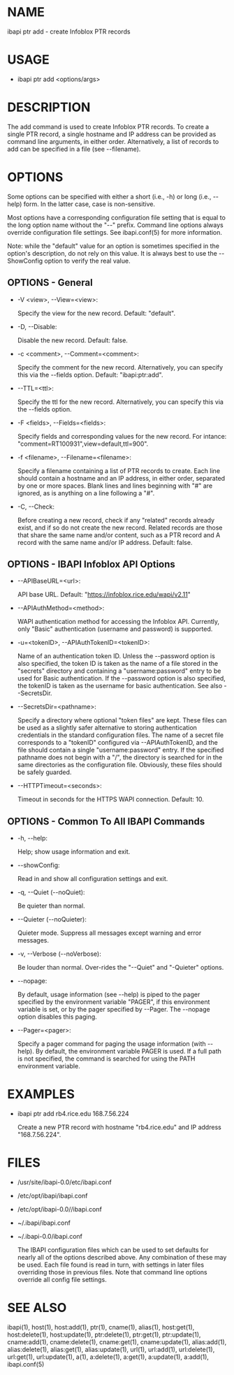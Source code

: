 # NAME

ibapi ptr add - create Infoblox PTR records

# USAGE

- ibapi ptr add &lt;options/args>

# DESCRIPTION

The add command is used to create Infoblox PTR records.
To create a single PTR record, a single hostname and IP address can be provided as
command line arguments, in either order.
Alternatively, a list of records to add can be specified in a file (see --filename).

# OPTIONS

Some options can be specified with either a short (i.e., -h) or long
(i.e., --help) form.  In the latter case, case is non-sensitive.

Most options have a corresponding configuration file setting
that is equal to the long option name without the "--" prefix.
Command line options always override configuration file settings.
See ibapi.conf(5) for more information.

Note: while the "default" value for an option is sometimes specified in the option's
description, do not rely on this value.  It is always best to use the --ShowConfig
option to verify the real value.

## OPTIONS - General

- -V &lt;view>, --View=&lt;view>:

    Specify the view for the new record.  Default: "default".

- -D, --Disable:

    Disable the new record.  Default: false.

- -c &lt;comment>, --Comment=&lt;comment>:

    Specify the comment for the new record.
    Alternatively, you can specify this via the --fields option.
    Default: "ibapi:ptr:add".

- --TTL=&lt;ttl>:

    Specify the ttl for the new record.
    Alternatively, you can specify this via the --fields option.

- -F &lt;fields>, --Fields=&lt;fields>:

    Specify fields and corresponding values for the new record.  For intance:
    "comment=RT100931",view=default,ttl=900".

- -f &lt;filename>, --Filename=&lt;filename>:

    Specify a filename containing a list of PTR records to create.
    Each line should contain a hostname and an IP address, in either order, separated
    by one or more spaces.
    Blank lines and lines beginning with "#" are ignored, as is anything on a line
    following a "#".

- -C, --Check:

    Before creating a new record, check if any "related" records already exist, and if
    so do not create the new record.
    Related records are those that share the same name and/or content, 
    such as a PTR record and A record with the same name and/or IP address.
    Default: false.

## OPTIONS - IBAPI Infoblox API Options

- --APIBaseURL=&lt;url>:

    API base URL.
    Default: "https://infoblox.rice.edu/wapi/v2.11"

- --APIAuthMethod=&lt;method>:

    WAPI authentication method for accessing the Infoblox API.  Currently,
    only "Basic" authentication (username and password) is supported.

- -u=&lt;tokenID>, --APIAuthTokenID=&lt;tokenID>:

    Name of an authentication token ID.  Unless the --password option is also
    specified, the token ID is taken as the name of a file stored in the "secrets"
    directory and containing a "username:password" entry to be used for Basic
    authentication.
    If the --password option is also specified, the tokenID is taken as the 
    username for basic authentication.
    See also --SecretsDir.

- --SecretsDir=&lt;pathname>:

    Specify a directory where optional "token files" are kept.
    These files can be used as a slightly safer alternative to
    storing authentication credentials in the standard configuration files.
    The name of a secret file corresponds to a "tokenID" configured via --APIAuthTokenID,
    and the file should contain a single "username:password" entry.
    If the specified pathname does not begin with a "/", the directory is searched
    for in the same directories as the configuration file.
    Obviously, these files should be safely guarded.

- --HTTPTimeout=&lt;seconds>:

    Timeout in seconds for the HTTPS WAPI connection.  Default: 10.

## OPTIONS - Common To All IBAPI Commands

- -h, --help:

    Help; show usage information and exit.

- --showConfig:

    Read in and show all configuration settings and exit.

- -q, --Quiet (--noQuiet):

    Be quieter than normal.

- --Quieter (--noQuieter):

    Quieter mode.  Suppress all messages except warning and error messages.

- -v, --Verbose (--noVerbose):

    Be louder than normal. Over-rides the "--Quiet"  and "-Quieter" options.

- --nopage:

    By default, usage information (see --help) is piped to the pager specified
    by the environment variable "PAGER", if this environment variable is set,
    or by the pager specified by --Pager.
    The --nopage option disables this paging.

- --Pager=&lt;pager>:

    Specify a pager command for paging the usage information (with --help).  By default,
    the environment variable PAGER is used.  If a full path is not specified, the command
    is searched for using the PATH environment variable.

# EXAMPLES

- ibapi ptr add rb4.rice.edu 168.7.56.224

    Create a new PTR record with hostname "rb4.rice.edu" and IP address "168.7.56.224".

# FILES

- /usr/site/ibapi-0.0/etc/ibapi.conf
- /etc/opt/ibapi/ibapi.conf
- /etc/opt/ibapi-0.0//ibapi.conf
- ~/.ibapi/ibapi.conf
- ~/.ibapi-0.0/ibapi.conf

    The IBAPI configuration files which can be used to
    set defaults for nearly all of the options described above.
    Any combination of these may be used.
    Each file found is read in turn, with settings in later files
    overriding those in previous files.  Note that command line
    options override all config file settings.

# SEE ALSO

ibapi(1),
host(1),
host:add(1),
ptr(1),
cname(1),
alias(1),
host:get(1),
host:delete(1),
host:update(1),
ptr:delete(1),
ptr:get(1),
ptr:update(1),
cname:add(1),
cname:delete(1),
cname:get(1),
cname:update(1),
alias:add(1),
alias:delete(1),
alias:get(1),
alias:update(1),
url(1),
url:add(1),
url:delete(1),
url:get(1),
url:update(1),
a(1),
a:delete(1),
a:get(1),
a:update(1),
a:add(1),
ibapi.conf(5)

